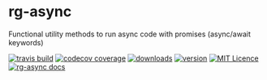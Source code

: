 # rg-async
Functional utility methods to run async code with promises (async/await keywords)

[![travis build](https://img.shields.io/travis/rubengomex/rg-async.svg)](https://travis-ci.org/rubengomex/rg-async)
[![codecov coverage](https://img.shields.io/codecov/c/github/rubengomex/rg-async.svg)](https://codecov.io/gh/rubengomex/rg-async)
[![downloads](https://img.shields.io/npm/dm/rg-async.svg)](https://npm-stat.com/charts.html?package=rg-async&from=2017-08-11)
[![version](https://img.shields.io/npm/v/rg-async.svg)](https://npm.im/rg-async)
[![MIT Licence](https://img.shields.io/npm/l/rg-async.svg)](https://opensource.org/licenses/MIT)
[![rg-async docs](https://img.shields.io/badge/rg--async-docs-blue.svg)](https://rubengomex.github.io/rg-async/)

